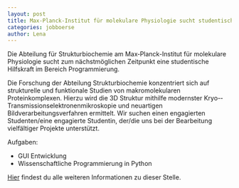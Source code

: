 ```yaml
---
layout: post
title: Max-Planck‐Institut für molekulare Physiologie sucht studentische Hilfskraft
categories: jobboerse
author: Lena
---
```


Die Abteilung für Strukturbiochemie am Max‐Planck-Institut für molekulare Physiologie sucht zum nächstmöglichen
Zeitpunkt eine studentische Hilfskraft im Bereich Programmierung.


Die Forschung der Abteilung Strukturbiochemie konzentriert sich auf strukturelle und
funktionale Studien von makromolekularen Proteinkomplexen. Hierzu wird die 3D Struktur mithilfe
modernster Kryo-­‐Transmissionselektronenmikroskopie und neuartigen Bildverarbeitungsverfahren ermittelt.
Wir suchen einen engagierten Studenten/eine engagierte Studentin,  der/die uns bei der Bearbeitung
vielfältiger Projekte unterstützt.

Aufgaben:
* GUI Entwicklung
* Wissenschaftliche Programmierung in Python


[Hier](dokumente/ausschreibungen_jobboerse/2017-06-09_mpi.pdf) findest du alle weiteren Informationen zu dieser Stelle.
